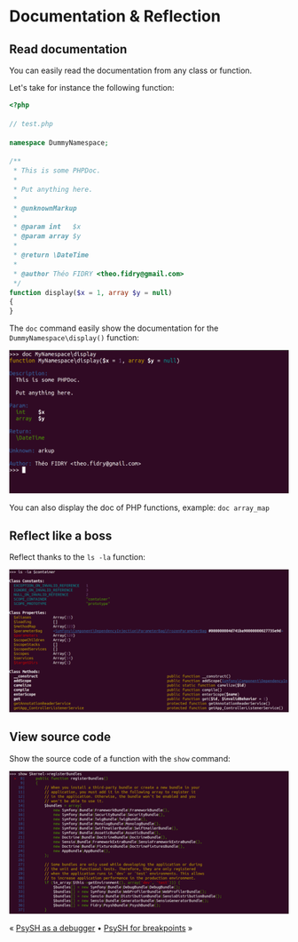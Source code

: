 # Documentation & Reflection


## Read documentation

You can easily read the documentation from any class or function.

Let's take for instance the following function:

```php
<?php

// test.php

namespace DummyNamespace;

/**
 * This is some PHPDoc.
 *
 * Put anything here.
 *
 * @unknownMarkup
 *
 * @param int   $x
 * @param array $y
 *
 * @return \DateTime
 *
 * @author Théo FIDRY <theo.fidry@gmail.com>
 */
function display($x = 1, array $y = null)
{
}
```

The `doc` command easily show the documentation for the `DummyNamespace\display()` function:

![Use case #5](images/use-case-5.png)

You can also display the doc of PHP functions, example: `doc array_map`


## Reflect like a boss

Reflect thanks to the `ls -la` function:

![Use case #51](images/use-case-51.png)


## View source code

Show the source code of a function with the `show` command:

![Use case #52](images/use-case-52.png)


« [PsySH as a debugger](debugger.md) • [PsySH for breakpoints](breakpoint.md) »
